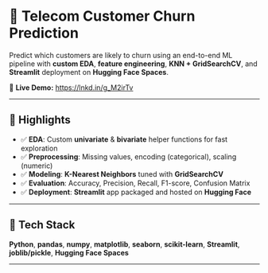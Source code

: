 # 📱 Telecom Customer Churn Prediction

Predict which customers are likely to churn using an end-to-end ML pipeline with **custom EDA**, **feature engineering**, **KNN + GridSearchCV**, and **Streamlit** deployment on **Hugging Face Spaces**.

🔗 **Live Demo:** https://lnkd.in/g_M2irTv

---

## 🚀 Highlights
- ✅ **EDA**: Custom **univariate** & **bivariate** helper functions for fast exploration
- ✅ **Preprocessing**: Missing values, encoding (categorical), scaling (numeric)
- ✅ **Modeling**: **K-Nearest Neighbors** tuned with **GridSearchCV**
- ✅ **Evaluation**: Accuracy, Precision, Recall, F1-score, Confusion Matrix
- ✅ **Deployment**: **Streamlit** app packaged and hosted on **Hugging Face**

---

## 🧰 Tech Stack
**Python**, **pandas**, **numpy**, **matplotlib**, **seaborn**, **scikit-learn**, **Streamlit**, **joblib/pickle**, **Hugging Face Spaces**

---
